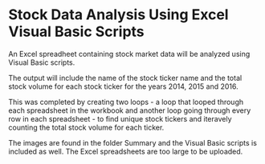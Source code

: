 # Stock Data Analysis Using Excel Visual Basic Scripts
An Excel spreadheet containing stock market data will be analyzed using Visual Basic scripts. 

The output will include the name of the stock ticker name and the total stock volume for each stock ticker for the years 2014, 2015 and 2016.

This was completed by creating two loops - a loop that looped through each spreadsheet in the workbook and another loop going through every row in each spreadsheet - to find unique stock tickers and iteravely counting the total stock volume for each ticker.

The images are found in the folder Summary and the Visual Basic scripts is included as well. The Excel spreadsheets are too large to be uploaded.
